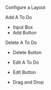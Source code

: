 Configure a Layout

Add A To Do

- Input Box
- Add Button

Delete A To Do

- Delete Button
- Edit A To Do

- Edit Button
- Drag and Drop
